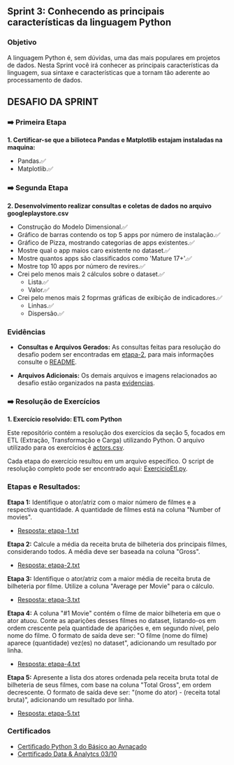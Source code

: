 ## Sprint 3: Conhecendo as principais características da linguagem Python

### Objetivo

A linguagem Python é, sem dúvidas, uma das mais populares em projetos de dados. Nesta Sprint você irá conhecer as 
principais características da linguagem, sua sintaxe e características que a tornam tão aderente ao processamento de dados.

## DESAFIO DA SPRINT

### ➡️ Primeira Etapa

**1. Certificar-se que a bilioteca Pandas e Matplotlib estajam instaladas na maquina:**

* Pandas.✅
* Matplotlib.✅

### ➡️ Segunda Etapa

**2. Desenvolvimento realizar consultas e coletas de dados no arquivo googleplaystore.csv**

* Construção do Modelo Dimensional.✅
* Gráfico de barras contendo os top 5 apps por número de instalação.✅
* Gráfico de Pizza, mostrando categorias de apps existentes.✅
* Mostre qual o app maios caro existente no dataset.✅
* Mostre quantos apps são classificados como 'Mature 17+'.✅
* Mostre top 10 apps por número de revires.✅
* Crei pelo menos mais 2 cálculos sobre o dataset.✅
  * Lista.✅
  * Valor.✅
* Crei pelo menos mais 2 foprmas gráficas de exibição de indicadores.✅
  * Linhas.✅
  * Dispersão.✅

### Evidências

* **Consultas e Arquivos Gerados:** As consultas feitas para resolução do desafio podem ser encontradas em [etapa-2](desafio/etapa-2), para mais informações consulte o [README](desafio/README.md).

* **Arquivos Adicionais:** Os demais arquivos e imagens relacionados ao desafio estão organizados na pasta [evidencias](evidencias).


### ➡️ Resolução de Exercícios

**1. Exercício resolvido: ETL com Python**

Este repositório contém a resolução dos exercícios da seção 5, focados em ETL (Extração, Transformação e Carga) utilizando Python. O arquivo utilizado para os exercícios é [actors.csv](exercicios/excercicio_etl/actors.csv).

Cada etapa do exercício resultou em um arquivo específico. O script de resolução completo pode ser encontrado aqui: [ExercicioEtl.py](exercicios/excercicio_etl/ExercicioEtl.py).

### Etapas e Resultados:

**Etapa 1:** Identifique o ator/atriz com o maior número de filmes e a respectiva quantidade. A quantidade de filmes está na coluna "Number of movies".

  * [Resposta: etapa-1.txt](exercicios/excercicio_etl/etapa-1.txt)

**Etapa 2:** Calcule a média da receita bruta de bilheteria dos principais filmes, considerando todos. A média deve ser baseada na coluna "Gross".

  * [Resposta: etapa-2.txt](exercicios/excercicio_etl/etapa-2.txt)

**Etapa 3:** Identifique o ator/atriz com a maior média de receita bruta de bilheteria por filme. Utilize a coluna "Average per Movie" para o cálculo.

  * [Resposta: etapa-3.txt](exercicios/excercicio_etl/etapa-3.txt)

**Etapa 4:** A coluna "#1 Movie" contém o filme de maior bilheteria em que o ator atuou. Conte as aparições desses filmes no dataset, listando-os em ordem crescente pela quantidade de aparições e, em segundo nível, pelo nome do filme. O formato de saída deve ser: "O filme (nome do filme) aparece (quantidade) vez(es) no dataset", adicionando um resultado por linha.

  * [Resposta: etapa-4.txt](exercicios/excercicio_etl/etapa-4.txt)

**Etapa 5:** Apresente a lista dos atores ordenada pela receita bruta total de bilheteria de seus filmes, com base na coluna "Total Gross", em ordem decrescente. O formato de saída deve ser: "(nome do ator) - (receita total bruta)", adicionando um resultado por linha.

  * [Resposta: etapa-5.txt](exercicios/excercicio_etl/etapa-5.txt)

### Certificados

- [Certificado Python 3 do Básico ao Avnaçado](certificados/certificado-python3.jpg)
- [Certtificado Data & Analytcs 03/10](certificados/certificado-aspectos-nuvem.png)


